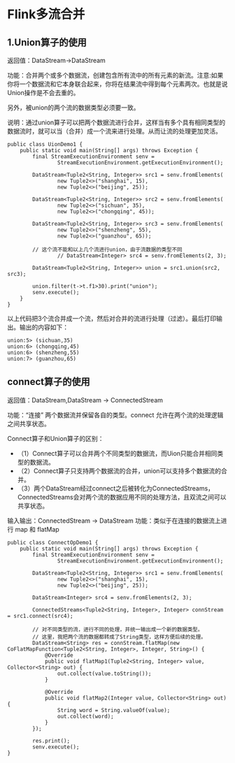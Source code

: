 # Flink多流合并

## 1.Union算子的使用

返回值：DataStream->DataStream

功能：合并两个或多个数据流，创建包含所有流中的所有元素的新流。注意:如果你将一个数据流和它本身联合起来，你将在结果流中得到每个元素两次。也就是说Union操作是不会去重的。

另外，被union的两个流的数据类型必须要一致。

说明：通过union算子可以把两个数据流进行合并，这样当有多个具有相同类型的数据流时，就可以当（合并）成一个流来进行处理。从而让流的处理更加灵活。

	public class UionDemo1 {
	    public static void main(String[] args) throws Exception {
	        final StreamExecutionEnvironment senv =
	                StreamExecutionEnvironment.getExecutionEnvironment();
	
	        DataStream<Tuple2<String, Integer>> src1 = senv.fromElements(
	                new Tuple2<>("shanghai", 15),
	                new Tuple2<>("beijing", 25));
	
	        DataStream<Tuple2<String, Integer>> src2 = senv.fromElements(
	                new Tuple2<>("sichuan", 35),
	                new Tuple2<>("chongqing", 45));
	
	        DataStream<Tuple2<String, Integer>> src3 = senv.fromElements(
	                new Tuple2<>("shenzheng", 55),
	                new Tuple2<>("guanzhou", 65));
					
	      	// 这个流不能和以上几个流进行union，由于流数据的类型不同
					// DataStream<Integer> src4 = senv.fromElements(2, 3);
	      
	        DataStream<Tuple2<String, Integer>> union = src1.union(src2, src3);
	
	        union.filter(t->t.f1>30).print("union");
	        senv.execute();
	    }
	}

以上代码把3个流合并成一个流，然后对合并的流进行处理（过滤）。最后打印输出。输出的内容如下：

	union:5> (sichuan,35)
	union:6> (chongqing,45)
	union:6> (shenzheng,55)
	union:7> (guanzhou,65)


## connect算子的使用

返回值：DataStream,DataStream → ConnectedStream

功能：“连接” 两个数据流并保留各自的类型。connect 允许在两个流的处理逻辑之间共享状态。

Connect算子和Union算子的区别：

* （1）Connect算子可以合并两个不同类型的数据流，而Uion只能合并相同类型的数据流。
* （2）Connect算子只支持两个数据流的合并，union可以支持多个数据流的合并。
* （3）两个DataStream经过connect之后被转化为ConnectedStreams，ConnectedStreams会对两个流的数据应用不同的处理方法，且双流之间可以共享状态。

输入输出：ConnectedStream → DataStream
功能：类似于在连接的数据流上进行 map 和 flatMap


	public class ConnectOpDemo1 {
	    public static void main(String[] args) throws Exception {
	        final StreamExecutionEnvironment senv =
	                StreamExecutionEnvironment.getExecutionEnvironment();
	
	        DataStream<Tuple2<String, Integer>> src1 = senv.fromElements(
	                new Tuple2<>("shanghai", 15),
	                new Tuple2<>("beijing", 25));
	        
	        DataStream<Integer> src4 = senv.fromElements(2, 3);
	
	        ConnectedStreams<Tuple2<String, Integer>, Integer> connStream = src1.connect(src4);
	
	        // 对不同类型的流，进行不同的处理，并统一输出成一个新的数据类型。
	        // 这里，我把两个流的数据都转成了String类型，这样方便后续的处理。
	        DataStream<String> res = connStream.flatMap(new CoFlatMapFunction<Tuple2<String, Integer>, Integer, String>() {
	            @Override
	            public void flatMap1(Tuple2<String, Integer> value, Collector<String> out) {
	                out.collect(value.toString());
	            }
	
	            @Override
	            public void flatMap2(Integer value, Collector<String> out) {
	                String word = String.valueOf(value);
	                out.collect(word);
	            }
	        });
	
	        res.print();
	        senv.execute();
    }

